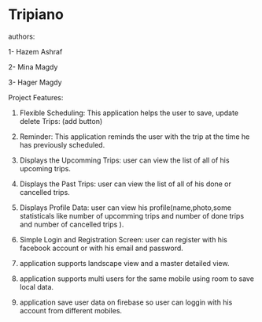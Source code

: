 # Tripiano

authors:

1- Hazem Ashraf

2- Mina Magdy

3- Hager Magdy

Project Features:

1. Flexible Scheduling: This application helps the user to save, update
delete Trips: (add button)


2. Reminder: This application reminds the user with the trip at the time he
has previously scheduled. 


3. Displays the Upcomming Trips: user can view the list of all of his upcoming trips.


4. Displays the Past Trips: user can view the list of all of his done or cancelled trips.


5. Displays Profile Data: user can view his profile(name,photo,some statisticals like number of upcomming trips and number of done trips and number of cancelled trips ).


6. Simple Login and Registration Screen: user can register with his facebook account or with his email and password.


7. application supports landscape view and a master detailed view.


8. application supports multi users for the same mobile using room to save local data.


9. application save user data on firebase so user can loggin with his account from different mobiles.

